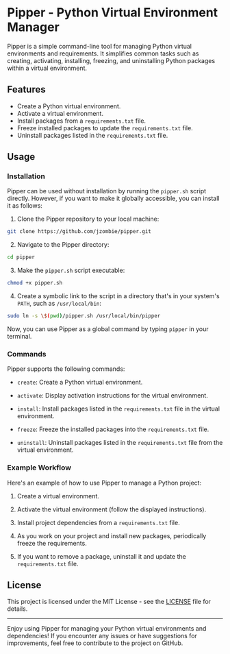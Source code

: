 # Pipper - Python Virtual Environment Manager

Pipper is a simple command-line tool for managing Python virtual environments and requirements. It simplifies common tasks such as creating, activating, installing, freezing, and uninstalling Python packages within a virtual environment.

## Features

- Create a Python virtual environment.
- Activate a virtual environment.
- Install packages from a `requirements.txt` file.
- Freeze installed packages to update the `requirements.txt` file.
- Uninstall packages listed in the `requirements.txt` file.

## Usage

### Installation

Pipper can be used without installation by running the `pipper.sh` script directly. However, if you want to make it globally accessible, you can install it as follows:

1. Clone the Pipper repository to your local machine:

```bash
git clone https://github.com/jzombie/pipper.git
```

2. Navigate to the Pipper directory:

```bash
cd pipper
```

3. Make the `pipper.sh` script executable:

```bash
chmod +x pipper.sh
```

4. Create a symbolic link to the script in a directory that's in your system's `PATH`, such as `/usr/local/bin`:

```bash
sudo ln -s \$(pwd)/pipper.sh /usr/local/bin/pipper
```

Now, you can use Pipper as a global command by typing `pipper` in your terminal.

### Commands

Pipper supports the following commands:

- `create`: Create a Python virtual environment.

- `activate`: Display activation instructions for the virtual environment.

- `install`: Install packages listed in the `requirements.txt` file in the virtual environment.

- `freeze`: Freeze the installed packages into the `requirements.txt` file.

- `uninstall`: Uninstall packages listed in the `requirements.txt` file from the virtual environment.

### Example Workflow

Here's an example of how to use Pipper to manage a Python project:

1. Create a virtual environment.

2. Activate the virtual environment (follow the displayed instructions).

3. Install project dependencies from a `requirements.txt` file.

4. As you work on your project and install new packages, periodically freeze the requirements.

5. If you want to remove a package, uninstall it and update the `requirements.txt` file.

## License

This project is licensed under the MIT License - see the [LICENSE](LICENSE) file for details.

---

Enjoy using Pipper for managing your Python virtual environments and dependencies! If you encounter any issues or have suggestions for improvements, feel free to contribute to the project on GitHub.
